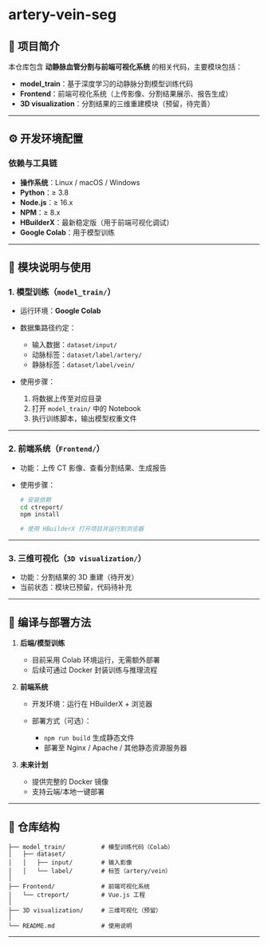 # artery-vein-seg
## 📌 项目简介

本仓库包含 **动静脉血管分割与前端可视化系统** 的相关代码，主要模块包括：

* **model\_train**：基于深度学习的动静脉分割模型训练代码
* **Frontend**：前端可视化系统（上传影像、分割结果展示、报告生成）
* **3D visualization**：分割结果的三维重建模块（预留，待完善）

---

## ⚙️ 开发环境配置

### 依赖与工具链

* **操作系统**：Linux / macOS / Windows
* **Python**：≥ 3.8
* **Node.js**：≥ 16.x
* **NPM**：≥ 8.x
* **HBuilderX**：最新稳定版（用于前端可视化调试）
* **Google Colab**：用于模型训练

---

## 🧩 模块说明与使用

### 1. 模型训练（`model_train/`）

* 运行环境：**Google Colab**
* 数据集路径约定：

  * 输入数据：`dataset/input/`
  * 动脉标签：`dataset/label/artery/`
  * 静脉标签：`dataset/label/vein/`
* 使用步骤：

  1. 将数据上传至对应目录
  2. 打开 `model_train/` 中的 Notebook
  3. 执行训练脚本，输出模型权重文件

---

### 2. 前端系统（`Frontend/`）

* 功能：上传 CT 影像、查看分割结果、生成报告
* 使用步骤：

  ```bash
  # 安装依赖
  cd ctreport/
  npm install

  # 使用 HBuilderX 打开项目并运行到浏览器
  ```

---

### 3. 三维可视化（`3D visualization/`）

* 功能：分割结果的 3D 重建（待开发）
* 当前状态：模块已预留，代码待补充

---

## 🚀 编译与部署方法

1. **后端/模型训练**

   * 目前采用 Colab 环境运行，无需额外部署
   * 后续可通过 Docker 封装训练与推理流程

2. **前端系统**

   * 开发环境：运行在 HBuilderX + 浏览器
   * 部署方式（可选）：

     * `npm run build` 生成静态文件
     * 部署至 Nginx / Apache / 其他静态资源服务器

3. **未来计划**

   * 提供完整的 Docker 镜像
   * 支持云端/本地一键部署

---

## 📂 仓库结构

```
├── model_train/          # 模型训练代码（Colab）
│   ├── dataset/
│   │   ├── input/        # 输入影像
│   │   └── label/        # 标签（artery/vein）
│
├── Frontend/             # 前端可视化系统
│   └── ctreport/         # Vue.js 工程
│
├── 3D visualization/     # 三维可视化（预留）
│
└── README.md             # 使用说明
```

---
